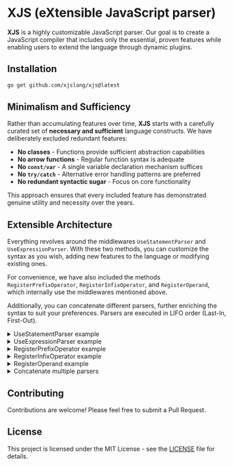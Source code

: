 # XJS (eXtensible JavaScript parser)

**XJS** is a highly customizable JavaScript parser. Our goal is to create a JavaScript compiler that includes only the essential, proven features while enabling users to extend the language through dynamic plugins.

## Installation

```bash
go get github.com/xjslang/xjs@latest
```

## Minimalism and Sufficiency

Rather than accumulating features over time, **XJS** starts with a carefully curated set of **necessary and sufficient** language constructs. We have deliberately excluded redundant features:

- **No classes** - Functions provide sufficient abstraction capabilities
- **No arrow functions** - Regular function syntax is adequate
- **No `const/var`** - A single variable declaration mechanism suffices
- **No `try/catch`** - Alternative error handling patterns are preferred
- **No redundant syntactic sugar** - Focus on core functionality

This approach ensures that every included feature has demonstrated genuine utility and necessity over the years.

## Extensible Architecture

Everything revolves around the middlewares `UseStatementParser` and `UseExpressionParser`. With these two methods, you can customize the syntax as you wish, adding new features to the language or modifying existing ones.

For convenience, we have also included the methods `RegisterPrefixOperator`, `RegisterInfixOperator`, and `RegisterOperand`, which internally use the middlewares mentioned above.

Additionally, you can concatenate different parsers, further enriching the syntax to suit your preferences. Parsers are executed in LIFO order (Last-In, First-Out).

<details>
	<summary>UseStatementParser example</summary>

```go
// ...
```
</details>

<details>
	<summary>UseExpressionParser example</summary>

```go
// ...
```
</details>

<details>
	<summary>RegisterPrefixOperator example</summary>

```go
// ...
```
</details>

<details>
	<summary>RegisterInfixOperator example</summary>

```go
// ...
```
</details>

<details>
	<summary>RegisterOperand example</summary>

```go
// ...
```
</details>

<details>
	<summary>Concatenate multiple parsers</summary>

```go
// ...
```
</details>

## Contributing

Contributions are welcome! Please feel free to submit a Pull Request.

## License

This project is licensed under the MIT License - see the [LICENSE](LICENSE) file for details.
